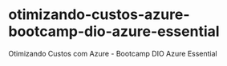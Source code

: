 # otimizando-custos-azure-bootcamp-dio-azure-essential
Otimizando Custos com Azure - Bootcamp DIO Azure Essential
